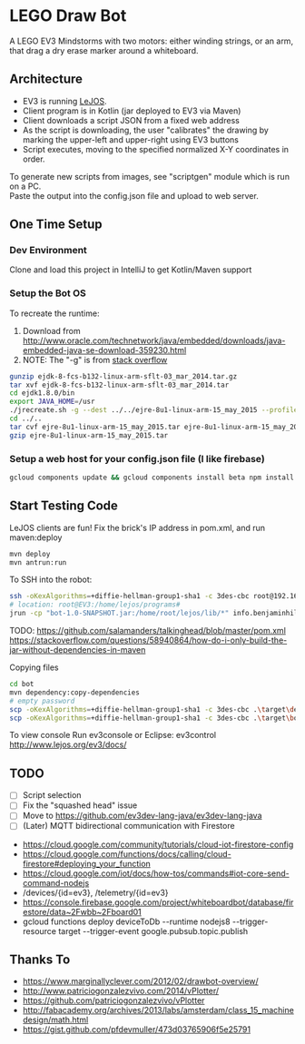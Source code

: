 # LEGO Draw Bot

A LEGO EV3 Mindstorms with two motors: either winding strings, or an arm, that drag a dry erase marker around a
whiteboard.

## Architecture

* EV3 is running [LeJOS](http://www.lejos.org/).
* Client program is in Kotlin (jar deployed to EV3 via Maven)
* Client downloads a script JSON from a fixed web address
* As the script is downloading, the user "calibrates" the drawing by marking the upper-left and upper-right using EV3
  buttons
* Script executes, moving to the specified normalized X-Y coordinates in order.

To generate new scripts from images, see "scriptgen" module which is run on a PC.  
Paste the output into the config.json file and upload to web server.

## One Time Setup

### Dev Environment

Clone and load this project in IntelliJ to get Kotlin/Maven support

### Setup the Bot OS

To recreate the runtime:

1. Download from http://www.oracle.com/technetwork/java/embedded/downloads/java-embedded-java-se-download-359230.html
2. NOTE: The "-g" is from [stack overflow](https://stackoverflow.com/questions/23275519/jdwp-in-embedded-jre-in-java-8)

```bash
gunzip ejdk-8-fcs-b132-linux-arm-sflt-03_mar_2014.tar.gz
tar xvf ejdk-8-fcs-b132-linux-arm-sflt-03_mar_2014.tar
cd ejdk1.8.0/bin
export JAVA_HOME=/usr
./jrecreate.sh -g --dest ../../ejre-8u1-linux-arm-15_may_2015 --profile compact2 --vm client
cd ../..
tar cvf ejre-8u1-linux-arm-15_may_2015.tar ejre-8u1-linux-arm-15_may_2015
gzip ejre-8u1-linux-arm-15_may_2015.tar
```

### Setup a web host for your config.json file (I like firebase)

```bash
gcloud components update && gcloud components install beta npm install -g firebase-tools
```

## Start Testing Code

LeJOS clients are fun!  Fix the brick's IP address in pom.xml, and run maven:deploy

```bash
mvn deploy
mvn antrun:run
```

To SSH into the robot:

```bash
ssh -oKexAlgorithms=+diffie-hellman-group1-sha1 -c 3des-cbc root@192.168.86.45
# location: root@EV3:/home/lejos/programs# 
jrun -cp "bot-1.0-SNAPSHOT.jar:/home/root/lejos/lib/*" info.benjaminhill.sketchy.MainKt
```

TODO: https://github.com/salamanders/talkinghead/blob/master/pom.xml
https://stackoverflow.com/questions/58940864/how-do-i-only-build-the-jar-without-dependencies-in-maven

Copying files

```bash
cd bot
mvn dependency:copy-dependencies
# empty password
scp -oKexAlgorithms=+diffie-hellman-group1-sha1 -c 3des-cbc .\target\dependency\* root@192.168.86.45:/home/root/lejos/lib/
scp -oKexAlgorithms=+diffie-hellman-group1-sha1 -c 3des-cbc .\target\bot-1.0-SNAPSHOT.jar root@192.168.86.45:/home/lejos/programs/
```

To view console Run ev3console or Eclipse: ev3control
http://www.lejos.org/ev3/docs/

## TODO

- [ ] Script selection
- [ ] Fix the "squashed head" issue
- [ ] Move to https://github.com/ev3dev-lang-java/ev3dev-lang-java
- [ ] (Later) MQTT bidirectional communication with Firestore

* https://cloud.google.com/community/tutorials/cloud-iot-firestore-config
* https://cloud.google.com/functions/docs/calling/cloud-firestore#deploying_your_function
* https://cloud.google.com/iot/docs/how-tos/commands#iot-core-send-command-nodejs
* /devices/{id=ev3}, /telemetry/{id=ev3}
* https://console.firebase.google.com/project/whiteboardbot/database/firestore/data~2Fwbb~2Fboard01
* gcloud functions deploy deviceToDb --runtime nodejs8 --trigger-resource target --trigger-event
  google.pubsub.topic.publish

## Thanks To

* https://www.marginallyclever.com/2012/02/drawbot-overview/
* http://www.patriciogonzalezvivo.com/2014/vPlotter/
* https://github.com/patriciogonzalezvivo/vPlotter
* http://fabacademy.org/archives/2013/labs/amsterdam/class_15_machinedesign/math.html
* https://gist.github.com/pfdevmuller/473d03765906f5e25791